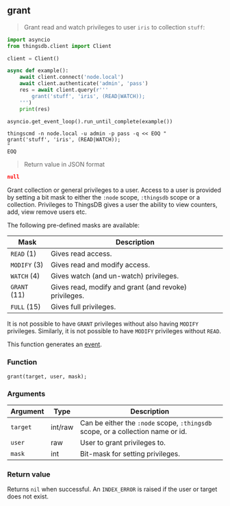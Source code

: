 ## grant

> Grant read and watch privileges to user `iris` to collection `stuff`:

```python
import asyncio
from thingsdb.client import Client

client = Client()

async def example():
    await client.connect('node.local')
    await client.authenticate('admin', 'pass')
    res = await client.query(r'''
        grant('stuff', 'iris', (READ|WATCH));
    ''')
    print(res)

asyncio.get_event_loop().run_until_complete(example())
```

```shell
thingscmd -n node.local -u admin -p pass -q << EOQ "
grant('stuff', 'iris', (READ|WATCH));
"
EOQ
```

> Return value in JSON format

```json
null
```

Grant collection or general privileges to a user. Access to a user is provided by setting
a bit mask to either the `:node` scope, `:thingsdb` scope or a collection.
Privileges to ThingsDB gives a user the ability to view counters, add, view remove users etc.

The following pre-defined masks are available:

Mask         | Description
------------ | -----------
`READ` (1)   | Gives read access.
`MODIFY` (3) | Gives read and modify access.
`WATCH` (4)  | Gives watch (and un-watch) privileges.
`GRANT` (11) | Gives read, modify and grant (and revoke) privileges.
`FULL` (15)  | Gives full privileges.

<aside class="notice">
It is not possible to have <code>GRANT</code> privileges without also having <code>MODIFY</code> privileges.
Similarly, it is not possible to have <code>MODIFY</code> privileges without <code>READ</code>.
</aside>


This function generates an [event](#events).

### Function
`grant(target, user, mask);`

### Arguments
Argument | Type | Description
-------- | ---- | -----------
`target` | int/raw | Can be either the `:node` scope, `:thingsdb` scope, or a collection name or id.
`user` | raw | User to grant privileges to.
`mask` | int | Bit-mask for setting privileges.

### Return value
Returns `nil` when successful. An `INDEX_ERROR` is raised if the user or target
does not exist.
